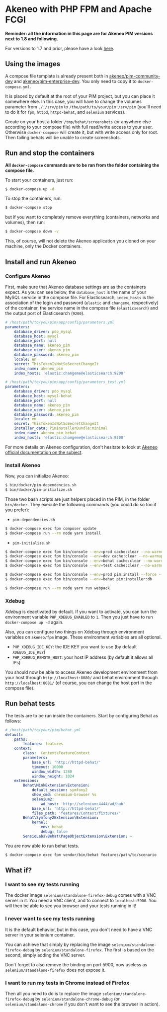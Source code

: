 # Akeneo with PHP FPM and Apache FCGI

**Reminder: all the information in this page are for Akeneo PIM versions next to 1.8 and following.**

For versions to 1.7 and prior, please have a look [here](https://github.com/akeneo/Dockerfiles/blob/master/Docs/akeneo/mod_php.md).

## Using the images

A compose file template is already present both in [akeneo/pim-community-dev](https://github.com/akeneo/pim-community-dev/blob/master/docker-compose.yml.dist)
and [akeneo/pim-enterprise-dev](https://github.com/akeneo/pim-enterprise-dev/blob/master/docker-compose.yml.dist). You only need to copy it to `docker-compose.yml`.

It is placed by default at the root of your PIM project, but you can place it somewhere else. In this case, you will have to change the volumes parameter
from `./:/srv/pim` to `/the/path/to/your/pim:/srv/pim` (you'll need to do it for `fpm`, `httpd`, `httpd-behat`, and `selenium` services).

Create on your host a folder `/tmp/behat/screenshots` (or anywhere else according to your compose file) with full read/write access to your user.
Otherwise `docker-compose` will create it, but with write access only for root. Then failing behats will be unable to create screenshots.

## Run and stop the containers

**All `docker-compose` commands are to be ran from the folder containing the compose file.**

To start your containers, just run:

```bash
$ docker-compose up -d
```

To stop the containers, run:

```bash
$ docker-compose stop
```

but if you want to completely remove everything (containers, networks and volumes), then run:

```bash
$ docker-compose down -v
```

This, of course, will not delete the Akeneo application you cloned on your machine, only the Docker containers. 

## Install and run Akeneo

### Configure Akeneo

First, make sure that Akeneo database settings are as the containers expect.
As you can see below, the `database_host` is the name of your MySQL service in the compose file.
For Elasticsearch, `index_hosts` is the association of the login and password (`elastic` and `changeme`, respectively) of the container,
the service name in the compose file (`elasticsearch`) and the output port of Elasticsearch (`9200`).

```yaml
# /host/path/to/you/pim/app/config/parameters.yml
parameters:
    database_driver: pdo_mysql
    database_host: mysql
    database_port: null
    database_name: akeneo_pim
    database_user: akeneo_pim
    database_password: akeneo_pim
    locale: en
    secret: ThisTokenIsNotSoSecretChangeIt
    index_name: akeneo_pim
    index_hosts: 'elastic:changeme@elasticsearch:9200'
```

```yaml
# /host/path/to/you/pim/app/config/parameters_test.yml
parameters:
    database_driver: pdo_mysql
    database_host: mysql-behat
    database_port: null
    database_name: akeneo_pim
    database_user: akeneo_pim
    database_password: akeneo_pim
    locale: en
    secret: ThisTokenIsNotSoSecretChangeIt
    installer_data: PimInstallerBundle:minimal
    index_name: akeneo_pim_behat
    index_hosts: 'elastic:changeme@elasticsearch:9200'
```

For more details on Akeneo configuration, don't hesitate to look at [Akeneo official documentation on the subject](https://docs.akeneo.com/latest/developer_guide/installation/index.html).

### Install Akeneo

Now, you can initialize Akeneo:

```bash
$ bin/docker/pim-dependencies.sh
$ bin/docker/pim-initialize.sh
```

Those two bash scripts are just helpers placed in the PIM, in the folder `bin/docker`. They execute the following commands (you could do so too if you prefer):

- `pim-dependencies.sh`

```bash
$ docker-compose exec fpm composer update
$ docker-compose run --rm node yarn install
```

- `pim-initialize.sh`

```bash
$ docker-compose exec fpm bin/console --env=prod cache:clear --no-warmup    # Those 4 commands clears all the caches of Symfony 3
$ docker-compose exec fpm bin/console --env=dev cache:clear --no-warmup     # You could also just perform a "rm -rf var/cache/*"
$ docker-compose exec fpm bin/console --env=behat cache:clear --no-warmup
$ docker-compose exec fpm bin/console --env=test cache:clear --no-warmup

$ docker-compose exec fpm bin/console --env=prod pim:install --force --symlink --clean 
$ docker-compose exec fpm bin/console --env=behat pim:installer:db          # Run this command only if you want to run behat or integration tests

$ docker-compose run --rm node yarn run webpack
```

### Xdebug

*Xdebug* is deactivated by default. If you want to activate, you can turn the environment variable `PHP_XDEBUG_ENABLED` to `1`. Then you just have to run `docker-compose up -d` again.

Also, you can configure two things on Xdebug through environment variables on `akeneo/fpm` image. These environment variables are all optional.
- `PHP_XDEBUG_IDE_KEY`: the IDE KEY you want to use (by default `XDEBUG_IDE_KEY`)
- `PHP_XDEBUG_REMOTE_HOST`: your host IP address (by default it allows all IPs)

You should now be able to access Akeneo development environment from your host through `http://localhost:8080/` and behat environment through `http://localhost:8081/` (of course, you can change the host port in the compose file).

## Run behat tests

The tests are to be run inside the containers. Start by configuring Behat as follows:

```yaml
# /host/path/to/your/pim/behat.yml
default:
    paths:
        features: features
    context:
        class:  Context\FeatureContext
        parameters:
            base_url: 'http://httpd-behat/'
            timeout: 10000
            window_width: 1280
            window_height: 1024
    extensions:
        Behat\MinkExtension\Extension:
            default_session: symfony2
            show_cmd: chromium-browser %s
            selenium2:
                wd_host: 'http://selenium:4444/wd/hub'
            base_url: 'http://httpd-behat/'
            files_path: 'features/Context/fixtures/'
        Behat\Symfony2Extension\Extension:
            kernel:
                env: behat
                debug: false
        SensioLabs\Behat\PageObjectExtension\Extension: ~
```

You are now able to run behat tests.

```bash
$ docker-compose exec fpm vendor/bin/behat features/path/to/scenario
```

## What if?

### I want to see my tests running

The docker image `selenium/standalone-firefox-debug` comes with a VNC server in it. You need a VNC client, and to connect to `localhost:5900`. You will then be able to see you browser and your tests running in it!

### I never want to see my tests running

It is the default behavior, but in this case, you don't need to have a VNC server in your selenium container.

You can achieve that simply by replacing the image `selenium/standalone-firefox-debug` by `selenium/standalone-firefox`. The first is based on the second, simply adding the VNC server.

Don't forget to also remove the binding on port 5900, now useless as `selenium/standalone-firefox` does not expose it.
 
### I want to run my tests in Chrome instead of Firefox

Then all you need to do is to replace the image `selenium/standalone-firefox-debug` by `selenium/standalone-chrome-debug` (or `selenium/standalone-chrome` if you don't want to see the browser in action).

